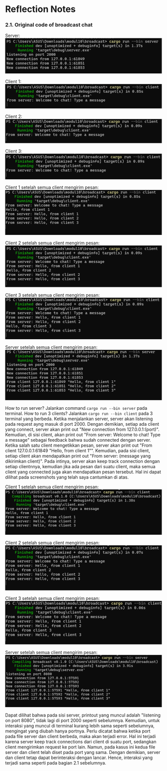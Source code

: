 # Reflection Notes

### 2.1. Original code of broadcast chat

Server:
![alt text](image.png)

Client 1:
![alt text](image-1.png)

Client 2:
![alt text](image-2.png)

Client 3:
![alt text](image-3.png)

Client 1 setelah semua client mengirim pesan:
![alt text](image-5.png)

Client 2 setelah semua client mengirim pesan:
![alt text](image-6.png)

Client 3 setelah semua client mengirim pesan:
![alt text](image-7.png)

Server setelah semua client mengirim pesan:
![alt text](image-4.png)

How to run server? Jalankan command `cargo run --bin server` pada terminal. 
How to run 3 clients? Jalankan `cargo run --bin client` pada 3 terminal yang berbeda.
Ketika menjalankan server, server akan listening pada request ayng masuk di port 2000. Dengan demikian, setiap ada client yang connect, server akan print out "New connection from 127.0.0.1:(port)". Kemudian, di sisi client, akan print out "From server: Welcome to chat! Type a message" sebagai feedback bahwa sudah connected dengan server. Ketika salah satu client mengetikkan pesan, server akan print out "From client 127.0.0.1:61849 "Hello, from client 1"". Kemudian, pada sisi client, setiap client akan mendapatkan print out "From server: (message yang dikirimkan client)". Pada intinya, server akan keep track connection dengan setiap clientnnya, kemudian jika ada pesan dari suatu client, maka semua client yang connected juga akan mendapatkan pesan tersebut. Hal ini dapat dilihat pada screenshots yang telah saya cantumkan di atas.

Client 1 setelah semua client mengirim pesan:
![alt text](image-9.png)

Client 2 setelah semua client mengirim pesan:
![alt text](image-10.png)

Client 3 setelah semua client mengirim pesan:
![alt text](image-11.png)

Server setelah semua client mengirim pesan:
![alt text](image-8.png)

Dapat dilihat bahwa pada sisi server, printout yang muncul adalah "listening on port 8080", tidak lagi di port 2000 seperti sebelumnya. Kemudian, untuk interaksi yang muncul di terminal kurang lebih sama seperti sebelumnya, mengingat yang diubah hanya portnya. Perlu dicatat bahwa ketika port pada file server dan client berbeda, maka akan terjadi error. Hal ini terjadi karena server keep track connections dari client di suatu port, sedangkan client mengirimkan request ke port lain. Namun, pada kasus ini kedua file server dan client telah diset pada port yang sama. Dengan demikian, server dan client tetap dapat berinteraksi dengan lancar. Hence, interaksi yang terjadi sama seperti pada bagian 2.1 sebelumnya.